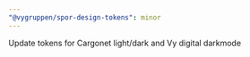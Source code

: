```yaml
---
"@vygruppen/spor-design-tokens": minor
---
```


Update tokens for Cargonet light/dark and Vy digital darkmode
